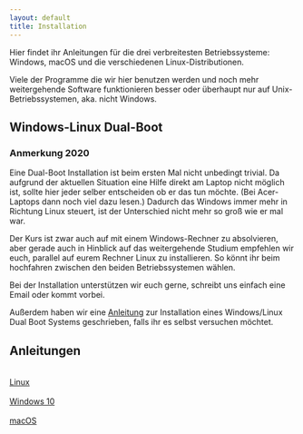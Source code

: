 ```yaml
---
layout: default
title: Installation
---
```


Hier findet ihr Anleitungen für die drei verbreitesten Betriebssysteme: Windows, macOS und
die verschiedenen Linux-Distributionen.

Viele der Programme die wir hier benutzen werden und noch mehr weitergehende Software
funktionieren besser oder überhaupt nur auf Unix-Betriebssystemen, aka. nicht Windows.


## Windows-Linux Dual-Boot

### Anmerkung 2020
Eine Dual-Boot Installation ist beim ersten Mal nicht unbedingt trivial.
Da aufgrund der aktuellen Situation eine Hilfe direkt am Laptop nicht möglich ist,
sollte hier jeder selber entscheiden ob er das tun möchte.
(Bei Acer-Laptops dann noch viel dazu lesen.)
Dadurch das Windows immer mehr in Richtung Linux steuert,
ist der Unterschied nicht mehr so groß wie er mal war.


Der Kurs ist zwar auch auf mit einem Windows-Rechner zu absolvieren,
aber gerade auch in Hinblick auf das weitergehende Studium empfehlen wir euch,
parallel auf eurem Rechner Linux zu installieren.
So könnt ihr beim hochfahren zwischen den beiden Betriebssystemen wählen.

Bei der Installation unterstützen wir euch gerne, schreibt uns einfach eine Email
oder kommt vorbei.

Außerdem haben wir eine  [Anleitung](dualboot.html) zur Installation
eines Windows/Linux Dual Boot Systems geschrieben, falls ihr es selbst versuchen möchtet.


## Anleitungen

<div class="row">
  <div class="col-md-4">
    <a class="btn btn-outline-dark btn-block" href="/install/linux.html" role="button">
      <i class="fa fa-5x fa-linux" aria-hidden="true"></i><br>
      Linux
    </a>
  </div>
  <div class="col-md-4">
    <a class="btn btn-outline-dark btn-block" href="/install/windows.html" role="button">
      <i class="fa fa-5x fa-windows" aria-hidden="true"></i><br>
      Windows 10<br>
    </a>
  </div>
  <div class="col-md-4">
    <a class="btn btn-outline-dark btn-block" href="/install/macos.html" role="button">
      <i class="fa fa-5x fa-apple" aria-hidden="true"></i><br>
      macOS
    </a>
  </div>
</div>
